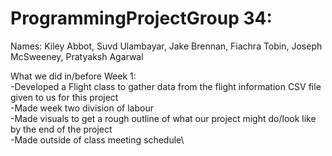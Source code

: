 # ProgrammingProjectGroup 34:
Names: Kiley Abbot, Suvd Ulambayar, Jake Brennan, Fiachra Tobin, Joseph McSweeney, Pratyaksh Agarwal


What we did in/before Week 1:\
-Developed a Flight class to gather data from the flight information CSV file given to us for this project\
-Made week two division of labour\
-Made visuals to get a rough outline of what our project might do/look like by the end of the project\
-Made outside of class meeting schedule\

